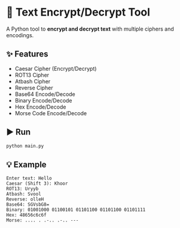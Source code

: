 # 🔐 Text Encrypt/Decrypt Tool

A Python tool to **encrypt and decrypt text** with multiple ciphers and encodings.

## ✨ Features
- Caesar Cipher (Encrypt/Decrypt)
- ROT13 Cipher
- Atbash Cipher
- Reverse Cipher
- Base64 Encode/Decode
- Binary Encode/Decode
- Hex Encode/Decode
- Morse Code Encode/Decode

## ▶️ Run
```bash
python main.py
```

## 💡 Example
```
Enter text: Hello
Caesar (Shift 3): Khoor
ROT13: Uryyb
Atbash: Svool
Reverse: olleH
Base64: SGVsbG8=
Binary: 01001000 01100101 01101100 01101100 01101111
Hex: 48656c6c6f
Morse: .... . .-.. .-.. ---
```
